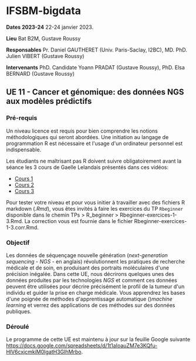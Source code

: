 # IFSBM-bigdata

**Dates 2023-24** 22-24 janvier 2023.

**Lieu** Bat B2M, Gustave Roussy

**Responsables** Pr. Daniel GAUTHERET (Univ. Paris-Saclay, I2BC), MD. PhD. Julien
VIBERT (Gustave Roussy)

**Intervenants** PhD. Candidate Yoann PRADAT (Gustave Roussy), PhD. Elsa BERNARD (Gustave Roussy)

## UE 11 - Cancer et génomique: des données NGS aux modèles prédictifs

### Pré-requis

Un niveau licence est requis pour bien comprendre les notions méthodologiques qui seront abordées.
Une initiation au langage de programmation R est nécessaire et l'usage d'un ordinateur personnel est indispensable.

Les étudiants ne maîtrisant pas R doivent suivre obligatoirement avant la séance les 3 cours de Gaelle Lelandais
présentés dans ces vidéos:

* [Cours 1](https://youtu.be/lJfKk7QnFhE)
* [Cours 2](https://youtu.be/AP4XxVvyMbo)
* [Cours 3](https://youtu.be/K_3BMjkVj7Y)


Pour tester votre niveau et pour vous initier à travailler avec des fichiers R markdown (*.Rmd*), vous êtes invités
à faire les exercices du TP `Rbeginner` disponible dans le chemin TPs > R_beginner > Rbeginner-exercices-1-3.Rmd. La
correction vous est fournie dans le fichier Rbeginner-exercices-1-3.corr.Rmd.

### Objectif

Les données de séquençage nouvelle génération (*next-generation sequencing* - *NGS* - en anglais) révolutionnent les
pratiques de recherche médicale et de soin, en produisant des portraits moléculaires d'une précision inégalée. Dans
cette UE, nous décrirons quelques unes des données produites par les technologies *NGS* et comment ces données peuvent
être utilisées pour décrire précisément le profil de la tumeur d'un individu et guider la prise en charge médicale.
Vous apprendrez les bases d'une poignée de méthodes d'apprentissage automatique ()*machine learning* et verrez des
applications de ces méthodes sur des données publiques.


### Déroulé

Le programme de cette UE est maintenu à jour sur la feuille Google suivante
<https://docs.google.com/spreadsheets/d/1t1aIoauZM7e3KQfu-HlV6cxjcmkiM0IgatH3GIhMrbo>.
